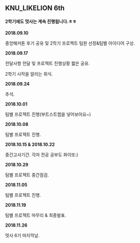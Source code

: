 ## KNU_LIKELION 6th 

#### 2학기에도 멋사는 계속 진행됩니다.ㅎㅎ

**2018.09.10**

중앙해커톤 후기 공유 및 2학기 프로젝트 팀원 선정&팀별 아이디어 구상.

**2018.09.17**

전달사항 전달 및 프로젝트 진행상황 짧은 공유.

2학기 시작을 알리는 회식.

**2018.09.24**

추석.

**2018.10.01**

팀별 프로젝트 진행(부트스트랩을 넣어보아요~)

**2018.10.08**

팀별 프로젝트 진행.

**2018.10.15 & 2018.10.22**

중간고사기간. 각자 전공 공부도 화이또:)

**2018.10.29**

팀별 프로젝트 중간점검.

**2018.11.05**

팀별 프로젝트 진행.

**2018.11.19**

팀별 프로젝트 마무리 & 최종발표.

**2018.11.26**

멋사 6기 마지막날.

